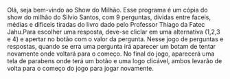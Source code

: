 Olá, seja bem-vindo ao Show do Milhão.
Esse programa é um cópia do show do milhão do Silvio Santos, com 
9 perguntas, dividas entre faceis, médias e dificeis tiradas do
livro dado pelo Professor Thiago da Fatec Jahu.Para escolher uma
resposta, deve-se cliclar em uma alternativa (1,2,3 e 4) e apertar
no botão com o valor da pergunta. Nesse jogo de perguntas e 
respostas, quando se erra uma pergunta irá aparecer um botam de 
tentar novamente onde voltará para o começo. No final do jogo,
aparecerá uma tela de parabens onde terá um botão e uma logo 
clicável, ambos levarão de volta para o começo do jogo para jogar 
novamente.
